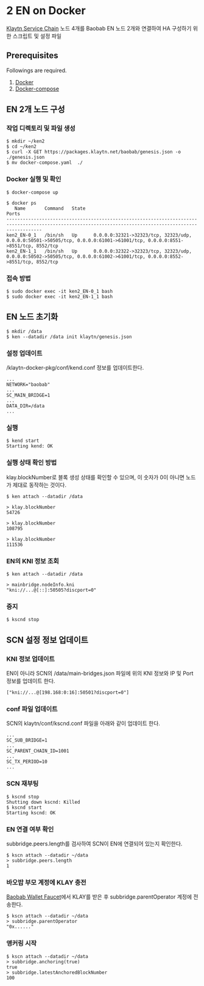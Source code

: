 # 2 EN on Docker 
[Klaytn Service Chain](https://ko.docs.klaytn.com/node/service-chain) 노드 4개를 Baobab EN 노드 2개와 연결하여 HA 구성하기 위한 스크립트 및 설정 파일



## Prerequisites
Followings are required.

1. [Docker](https://docs.docker.com/get-docker/)
2. [Docker-compose](https://docs.docker.com/compose/install/)


## EN 2개 노드 구성
### 작업 디렉토리 및 파일 생성
```
$ mkdir ~/ken2
$ cd ~/ken2
$ curl -X GET https://packages.klaytn.net/baobab/genesis.json -o ./genesis.json
$ mv docker-compose.yaml  ./
```

### Docker 실행 및 확인
```
$ docker-compose up

$ docker ps
   Name       Command   State                                                             Ports                                                          
---------------------------------------------------------------------------------------------------------------------------------------------------------
ken2_EN-0_1   /bin/sh   Up      0.0.0.0:32321->32323/tcp, 32323/udp, 0.0.0.0:50501->50505/tcp, 0.0.0.0:61001->61001/tcp, 0.0.0.0:8551->8551/tcp, 8552/tcp
ken2_EN-1_1   /bin/sh   Up      0.0.0.0:32322->32323/tcp, 32323/udp, 0.0.0.0:50502->50505/tcp, 0.0.0.0:61002->61001/tcp, 0.0.0.0:8552->8551/tcp, 8552/tcp
```

### 접속 방법
```
$ sudo docker exec -it ken2_EN-0_1 bash
$ sudo docker exec -it ken2_EN-1_1 bash
```


## EN 노드 초기화 
```
$ mkdir /data
$ ken --datadir /data init klaytn/genesis.json
```


### 설정 업데이트 
/klaytn-docker-pkg/conf/kend.conf 정보를 업데이트한다. 
```
...
NETWORK="baobab"
...
SC_MAIN_BRIDGE=1
...
DATA_DIR=/data
...
```

### 실행
```
$ kend start
Starting kend: OK
```


### 실행 상태 확인 방법
klay.blockNumber로 블록 생성 상태를 확인할 수 있으며, 이 숫자가 0이 아니면 노드가 제대로 동작하는 것이다.
```
$ ken attach --datadir /data

> klay.blockNumber
54726

> klay.blockNumber
108795

> klay.blockNumber
111536
```


### EN의 KNI 정보 조회
```
$ ken attach --datadir /data

> mainbridge.nodeInfo.kni
"kni://...@[::]:50505?discport=0"
```


### 중지
```
$ kscnd stop
```



## SCN 설정 정보 업데이트
### KNI 정보 업데이트 
EN이 아니라 SCN의 /data/main-bridges.json 파일에 위의 KNI 정보와 IP 및 Port 정보를 업데이트 한다. 
```
["kni://...@[198.168:0:16]:50501?discport=0"]
```

### conf 파일 업데이트 
SCN의 klaytn/conf/kscnd.conf 파일을 아래와 같이 업데이트 한다. 
```
...
SC_SUB_BRIDGE=1
...
SC_PARENT_CHAIN_ID=1001
...
SC_TX_PERIOD=10
...
```

### SCN 재부팅 
```
$ kscnd stop
Shutting down kscnd: Killed
$ kscnd start
Starting kscnd: OK
```

### EN 연결 여부 확인 
subbridge.peers.length를 검사하여 SCN이 EN에 연결되어 있는지 확인한다. 
```
$ kscn attach --datadir ~/data
> subbridge.peers.length
1
```

### 바오밥 부모 계정에 KLAY 충전
[Baobab Wallet Faucet](https://baobab.wallet.klaytn.com/faucet)에서 KLAY를 받은 후 subbridge.parentOperator 계정에 전송한다.
```
$ kscn attach --datadir ~/data
> subbridge.parentOperator
"0x......"
```

### 앵커링 시작 
```
$ kscn attach --datadir ~/data
> subbridge.anchoring(true)
true
> subbridge.latestAnchoredBlockNumber
100
```

